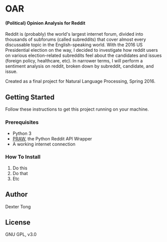 # OAR
#### (Political) **O**pinion **A**nalysis for **R**eddit
Reddit is (probably) the world's largest internet forum, divided into thousands of subforums (called subreddits) that
cover almost every discussable topic in the English-speaking world. With the 2016 US Presidential election on the way, I
decided to investigate how reddit users on various election-related subreddits feel about the candidates and issues
(foreign policy, healthcare, etc). In narrower terms, I will perform a sentiment analysis on reddit, broken
 down by subreddit, candidate, and issue.

Created as a final project for Natural Language Processing, Spring 2016.

## Getting Started
Follow these instructions to get this project running on your machine.
### Prerequisites
* Python 3
* [PRAW](http://praw.readthedocs.org/en/stable/index.html), the Python Reddit API Wrapper
* A working internet connection
### How To Install
1. Do this
2. Do that
3. Etc

## Author
Dexter Tong

## License
GNU GPL, v3.0